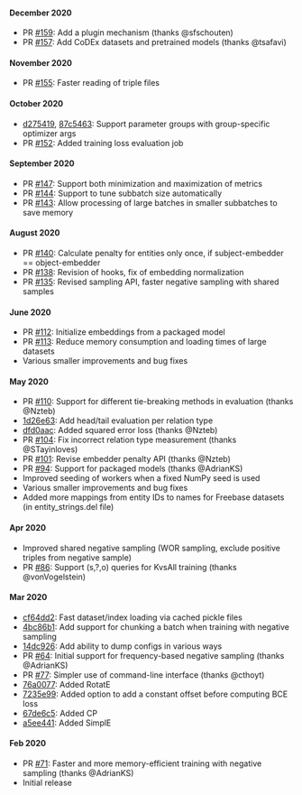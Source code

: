 #### December 2020
- PR [#159](https://github.com/uma-pi1/kge/pull/159): Add a plugin mechanism (thanks @sfschouten)
- PR [#157](https://github.com/uma-pi1/kge/pull/157): Add CoDEx datasets and pretrained models (thanks @tsafavi)

#### November 2020
- PR [#155](https://github.com/uma-pi1/kge/pull/155): Faster reading of triple files

#### October 2020
- [d275419](https://github.com/uma-pi1/kge/commit/d275419bbd1e2eea6872d733fc10f30c171e9f45), [87c5463](https://github.com/uma-pi1/kge/commit/87c54630807e7ecf71ad05c042d3b1c953c44807): Support parameter groups with group-specific optimizer args
- PR [#152](https://github.com/uma-pi1/kge/pull/152): Added training loss evaluation job

#### September 2020
- PR [#147](https://github.com/uma-pi1/kge/pull/147): Support both minimization and maximization of metrics
- PR [#144](https://github.com/uma-pi1/kge/pull/144): Support to tune subbatch size automatically
- PR [#143](https://github.com/uma-pi1/kge/pull/143): Allow processing of large batches in smaller subbatches to save memory

#### August 2020
- PR [#140](https://github.com/uma-pi1/kge/pull/140): Calculate penalty for entities only once, if subject-embedder == object-embedder
- PR [#138](https://github.com/uma-pi1/kge/pull/138): Revision of hooks, fix of embedding normalization
- PR [#135](https://github.com/uma-pi1/kge/pull/135): Revised sampling API, faster negative sampling with shared samples

#### June 2020

- PR [#112](https://github.com/uma-pi1/kge/pull/112): Initialize embeddings from a packaged model
- PR [#113](https://github.com/uma-pi1/kge/pull/113): Reduce memory consumption and loading times of large datasets
- Various smaller improvements and bug fixes

#### May 2020

- PR [#110](https://github.com/uma-pi1/kge/pull/110): Support for different tie-breaking methods in evaluation (thanks @Nzteb)
- [1d26e63](https://github.com/uma-pi1/kge/commit/1d26e63b65380e2c13db2ecb3986e69f404efdc2): Add head/tail evaluation per relation type 
- [dfd0aac](https://github.com/uma-pi1/kge/commit/dfd0aace1a77d6b7f04f414bdc8ea748a9d0d2f2): Added squared error loss (thanks @Nzteb)
- PR [#104](https://github.com/uma-pi1/kge/pull/104): Fix incorrect relation type measurement (thanks @STayinloves)
- PR [#101](https://github.com/uma-pi1/kge/pull/101): Revise embedder penalty API (thanks @Nzteb)
- PR [#94](https://github.com/uma-pi1/kge/pull/94): Support for packaged models (thanks @AdrianKS)
- Improved seeding of workers when a fixed NumPy seed is used
- Various smaller improvements and bug fixes
- Added more mappings from entity IDs to names for Freebase datasets (in entity_strings.del file)

#### Apr 2020

- Improved shared negative sampling (WOR sampling, exclude positive triples from negative sample)
- PR [#86](https://github.com/uma-pi1/kge/pull/86): Support (s,?,o) queries for KvsAll training (thanks @vonVogelstein)

#### Mar 2020

- [cf64dd2](https://github.com/uma-pi1/kge/commit/cf64dd2fcc4c5961bda2d9142ea1b08d41c16ba2): Fast dataset/index loading via cached pickle files
- [4bc86b1](https://github.com/uma-pi1/kge/commit/4bc86b18e5cfe0a4a596dd25fbdc8dde59dcafe9): Add support for chunking a batch when training with negative sampling
- [14dc926](https://github.com/uma-pi1/kge/commit/14dc9268b2e24f7db36dc95ae47e5e975016955b): Add ability to dump configs in various ways
- PR [#64](https://github.com/uma-pi1/kge/pull/64): Initial support for frequency-based negative sampling (thanks @AdrianKS)
- PR [#77](https://github.com/uma-pi1/kge/pull/77): Simpler use of command-line interface (thanks @cthoyt)
- [76a0077](https://github.com/uma-pi1/kge/commit/76a007731d98e00331f2f6ccb90b91cc8cf265dd): Added RotatE
- [7235e99](https://github.com/uma-pi1/kge/commit/7235e99784e056b6d0e162ce84f0c5e1eb410895): Added option to add a constant offset before computing BCE loss
- [67de6c5](https://github.com/uma-pi1/kge/commit/67de6c5c422c2adcefcc56f7738e04d0893c51ba): Added CP
- [a5ee441](https://github.com/uma-pi1/kge/commit/a5ee4417b92559b3624e3f737939793da810c211): Added SimplE

#### Feb 2020
- PR [#71](https://github.com/uma-pi1/kge/pull/71): Faster and more memory-efficient training with negative sampling (thanks @AdrianKS)
- Initial release
